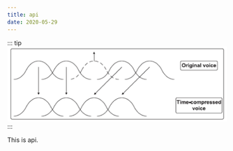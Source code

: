 ```yaml
---
title: api
date: 2020-05-29
---
```


::: tip
<img src='../../.vuepress/images/computer-audio/2.png' />
:::

<!-- more -->

This is api.
